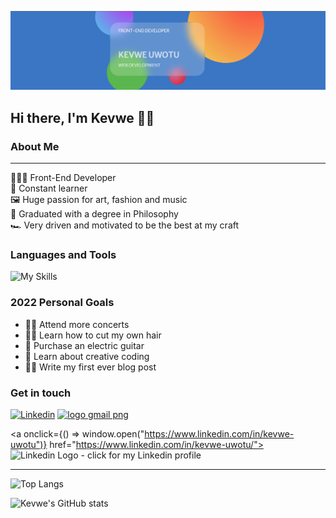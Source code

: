 ![Banner](kevwe-banner.jpg)

## Hi there, I'm Kevwe 👋🏾

### About Me
---

🧑🏾‍💻 Front-End Developer  
🧠 Constant learner  
🖼️ Huge passion for art, fashion and music  
📜 Graduated with a degree in Philosophy  
🏎️ Very driven and motivated to be the best at my craft


### Languages and Tools

![My Skills](https://skillicons.dev/icons?i=js,react,html,css,git,vscode,figma&theme=light)


### 2022 Personal Goals

- 🕺🏿 Attend more concerts
- 💇🏽 Learn how to cut my own hair
- 🎸 Purchase an electric guitar
- 🎨 Learn about creative coding
- ✍🏽 Write my first ever blog post


### Get in touch

[![Linkedin](https://i.stack.imgur.com/gVE0j.png)](https://www.linkedin.com/in/kevwe-uwotu/)
<a href="mailto:kevwe1996@gmail.com?subject=Let's%20work%20together!%20-%20Github" title="Gmail icon"><img src="https://www.freepnglogos.com/uploads/logo-gmail-png/logo-gmail-png-file-gmail-icon-svg-wikimedia-commons-0.png" width="20" alt="logo gmail png" /></a>


<a onclick={() => window.open("https://www.linkedin.com/in/kevwe-uwotu")} href="https://www.linkedin.com/in/kevwe-uwotu/">
<img alt="Linkedin Logo - click for my Linkedin profile" width="48px" src="https://camo.githubusercontent.com/c8a9c5b414cd812ad6a97a46c29af67239ddaeae08c41724ff7d945fb4c047e5/68747470733a2f2f6564656e742e6769746875622e696f2f537570657254696e7949636f6e732f696d616765732f7376672f6c696e6b6564696e2e737667" />
<a/>
  
---

![Top Langs](https://github-readme-stats.vercel.app/api/top-langs/?username=kuwotu&layout=compact)

![Kevwe's GitHub stats](https://github-readme-stats.vercel.app/api?username=kuwotu&hide=stars,prs,contribs,issues)
